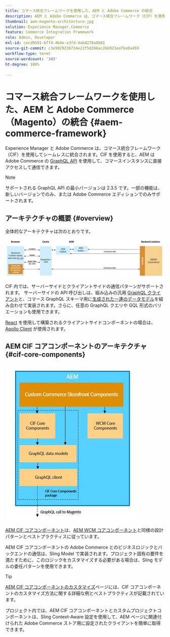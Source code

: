 ```yaml
---
title: コマース統合フレームワークを使用した、AEM と Adobe Commerce の統合
description: AEM と Adobe Commerce は、コマース統合フレームワーク（CIF）を使用してシームレスに統合されます。CIF を使用すると、AEM は Adobe Commerce インスタンスにアクセスし、GraphQL を介して Adobe Commerce と通信できます。また、AEM オーサーは、製品とカテゴリの選択機能と製品コンソールを使用して、Adobe Commerce からオンデマンドで取得した製品およびカテゴリデータを参照できます。さらに、CIF には、コマースプロジェクトの迅速化に役立つ標準搭載のストアフロントが用意されています。
thumbnail: aem-magento-architecture.jpg
solution: Experience Manager,Commerce
feature: Commerce Integration Framework
role: Admin, Developer
exl-id: cecd9591-bff4-4b4e-a3fd-4ab4278a0b81
source-git-commit: c3e9029236734e22f5d266ac26b923eafbe0a459
workflow-type: tm+mt
source-wordcount: '343'
ht-degree: 100%

---
```


# コマース統合フレームワークを使用した、AEM と Adobe Commerce（Magento）の統合 {#aem-commerce-framework}

Experience Manager と Adobe Commerce は、コマース統合フレームワーク（CIF）を使用してシームレスに統合されます。CIF を使用すると、AEM は Adobe Commerce の [GraphQL API](https://devdocs.magento.com/guides/v2.4/graphql/) を使用して、コマースインスタンスに直接アクセスして通信できます。

>[!NOTE]
>
>サポートされる GraphQL API の最小バージョンは 2.3.5 です。一部の機能は、新しいバージョンでのみ、または Adobe Commerce エディションでのみサポートされます。

## アーキテクチャの概要 {#overview}

全体的なアーキテクチャは次のとおりです。

![CIF アーキテクチャの概要](../assets/AEM_Magento_Architecture.png)

CIF 内では、サーバーサイドとクライアントサイドの通信パターンがサポートされます。
サーバーサイドの API 呼び出しは、組み込みの汎用 [GraphQL クライアント](https://github.com/adobe/commerce-cif-graphql-client)と、コマース GraphQL スキーマ用に[生成された一連のデータモデル](https://github.com/adobe/commerce-cif-magento-graphql)を組み合わせて実装されます。さらに、任意の GraphQL クエリや GQL 形式のバリエーションも使用できます。

[React](https://reactjs.org/) を使用して構築されるクライアントサイドコンポーネントの場合は、[Apollo Client](https://www.apollographql.com/docs/react/) が使用されます。

## AEM CIF コアコンポーネントのアーキテクチャ {#cif-core-components}

![AEM CIF コアコンポーネントのアーキテクチャ](../assets/cif-component-architecture.jpg)

[AEM CIF コアコンポーネント](https://github.com/adobe/aem-core-cif-components)は、[AEM WCM コアコンポーネント](https://github.com/adobe/aem-core-wcm-components)と同様の設計パターンとベストプラクティスに従っています。

AEM CIF コアコンポーネントの Adobe Commerce とのビジネスロジックとバックエンドの通信は、Sling Model で実装されます。プロジェクト固有の要件を満たすために、このロジックをカスタマイズする必要がある場合は、Sling モデルの委任パターンを使用できます。

>[!TIP]
>
>[AEM CIF コアコンポーネントのカスタマイズ](../customizing/customize-cif-components.md)ページには、CIF コアコンポーネントのカスタマイズ方法に関する詳細な例とベストプラクティスが記載されています。

プロジェクト内では、AEM CIF コアコンポーネントとカスタムプロジェクトコンポーネントは、Sling Context-Aware 設定を使用して、AEM ページに関連付けられた Adobe Commerce ストア用に設定されたクライアントを簡単に取得できます。
